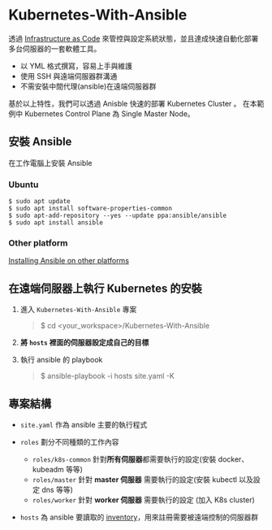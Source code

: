 # Kubernetes-With-Ansible

透過 [Infrastructure as Code](https://en.wikipedia.org/wiki/Infrastructure_as_code) 來管控與設定系統狀態，並且達成快速自動化部署多台伺服器的一套軟體工具。

- 以 YML 格式撰寫，容易上手與維護
- 使用 SSH 與遠端伺服器群溝通
- 不需安裝中間代理(ansible)在遠端伺服器群

基於以上特性，我們可以透過 Anisble 快速的部署 Kubernetes Cluster 。
在本範例中 Kubernetes Control Plane 為 Single Master Node。

## 安裝 Ansible

在工作電腦上安裝 Ansible

### Ubuntu
```
$ sudo apt update
$ sudo apt install software-properties-common
$ sudo apt-add-repository --yes --update ppa:ansible/ansible
$ sudo apt install ansible
```


### Other platform

[Installing Ansible on other platforms](https://docs.ansible.com/ansible/latest/installation_guide/intro_installation.html#)

## 在遠端伺服器上執行 Kubernetes 的安裝

1. 進入 `Kubernetes-With-Ansible` 專案
    > $ cd <your_workspace>/Kubernetes-With-Ansible

2. **將 `hosts` 裡面的伺服器設定成自己的目標**

3. 執行 ansible 的 playbook

    > $ ansible-playbook -i hosts site.yaml -K
    
## 專案結構
- `site.yaml` 作為 ansible 主要的執行程式

- `roles` 劃分不同種類的工作內容
    - `roles/k8s-common` 針對**所有伺服器**都需要執行的設定(安裝 docker、kubeadm 等等)
    - `roles/master` 針對 **master 伺服器** 需要執行的設定(安裝 kubectl 以及設定 dns 等等)
    - `roles/worker` 針對 **worker 伺服器** 需要執行的設定 (加入 K8s cluster)
    
- `hosts` 為 ansible 要讀取的 [inventory](https://chusiang.github.io/ansible-docs-translate/intro_inventory.html)，用來註冊需要被遠端控制的伺服器群
